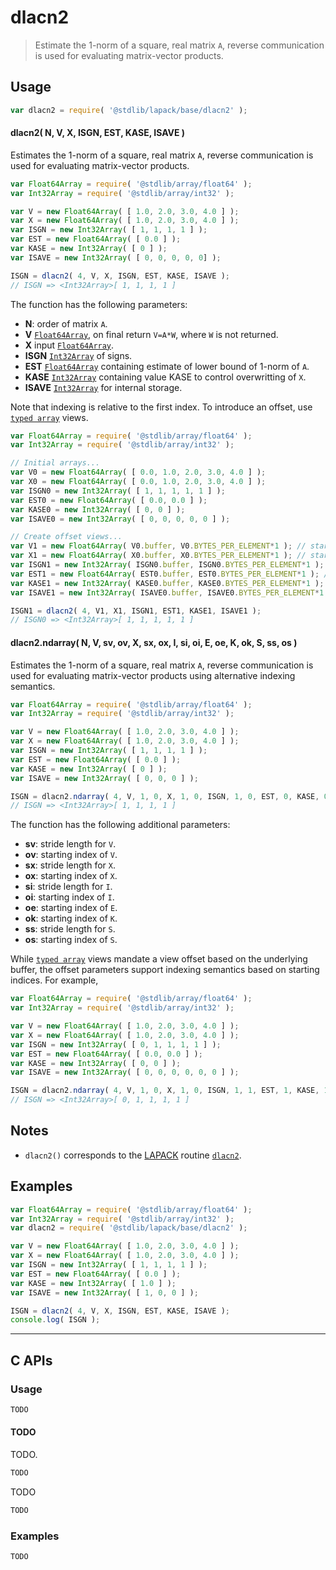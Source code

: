 <!--

@license Apache-2.0

Copyright (c) 2024 The Stdlib Authors.

Licensed under the Apache License, Version 2.0 (the "License");
you may not use this file except in compliance with the License.
You may obtain a copy of the License at

   http://www.apache.org/licenses/LICENSE-2.0

Unless required by applicable law or agreed to in writing, software
distributed under the License is distributed on an "AS IS" BASIS,
WITHOUT WARRANTIES OR CONDITIONS OF ANY KIND, either express or implied.
See the License for the specific language governing permissions and
limitations under the License.

-->

# dlacn2

> Estimate the 1-norm of a square, real matrix `A`, reverse communication is used for evaluating matrix-vector products.

<section class = "usage">

## Usage

```javascript
var dlacn2 = require( '@stdlib/lapack/base/dlacn2' );
```

#### dlacn2( N, V, X, ISGN, EST, KASE, ISAVE )

Estimates the 1-norm of a square, real matrix `A`, reverse communication is used for evaluating matrix-vector products.

```javascript
var Float64Array = require( '@stdlib/array/float64' );
var Int32Array = require( '@stdlib/array/int32' );

var V = new Float64Array( [ 1.0, 2.0, 3.0, 4.0 ] );
var X = new Float64Array( [ 1.0, 2.0, 3.0, 4.0 ] );
var ISGN = new Int32Array( [ 1, 1, 1, 1 ] );
var EST = new Float64Array( [ 0.0 ] );
var KASE = new Int32Array( [ 0 ] );
var ISAVE = new Int32Array( [ 0, 0, 0, 0, 0] );

ISGN = dlacn2( 4, V, X, ISGN, EST, KASE, ISAVE );
// ISGN => <Int32Array>[ 1, 1, 1, 1 ]
```

The function has the following parameters:

-   **N**: order of matrix `A`.
-   **V** [`Float64Array`][mdn-float64array], on final return `V=A*W`, where `W` is not returned.
-   **X** input [`Float64Array`][mdn-float64array].
-   **ISGN** [`Int32Array`][mdn-int32array] of signs.
-   **EST** [`Float64Array`][mdn-float64array] containing estimate of lower bound of 1-norm of `A`.
-   **KASE** [`Int32Array`][mdn-int32array] containing value KASE to control overwritting of `X`.
-   **ISAVE** [`Int32Array`][mdn-int32array] for internal storage.

Note that indexing is relative to the first index. To introduce an offset, use [`typed array`][mdn-typed-array] views.

<!-- eslint-disable stdlib/capitalized-comments -->

```javascript
var Float64Array = require( '@stdlib/array/float64' );
var Int32Array = require( '@stdlib/array/int32' );

// Initial arrays...
var V0 = new Float64Array( [ 0.0, 1.0, 2.0, 3.0, 4.0 ] );
var X0 = new Float64Array( [ 0.0, 1.0, 2.0, 3.0, 4.0 ] );
var ISGN0 = new Int32Array( [ 1, 1, 1, 1, 1 ] );
var EST0 = new Float64Array( [ 0.0, 0.0 ] );
var KASE0 = new Int32Array( [ 0, 0 ] );
var ISAVE0 = new Int32Array( [ 0, 0, 0, 0, 0 ] );

// Create offset views...
var V1 = new Float64Array( V0.buffer, V0.BYTES_PER_ELEMENT*1 ); // start at 2nd element
var X1 = new Float64Array( X0.buffer, X0.BYTES_PER_ELEMENT*1 ); // start at 2nd element
var ISGN1 = new Int32Array( ISGN0.buffer, ISGN0.BYTES_PER_ELEMENT*1 ); // start at 2nd element
var EST1 = new Float64Array( EST0.buffer, EST0.BYTES_PER_ELEMENT*1 ); // start at 2nd element
var KASE1 = new Int32Array( KASE0.buffer, KASE0.BYTES_PER_ELEMENT*1 ); // start at 2nd element
var ISAVE1 = new Int32Array( ISAVE0.buffer, ISAVE0.BYTES_PER_ELEMENT*1 ); // start at 2nd element

ISGN1 = dlacn2( 4, V1, X1, ISGN1, EST1, KASE1, ISAVE1 );
// ISGN0 => <Int32Array>[ 1, 1, 1, 1, 1 ]
```

<!-- lint disable maximum-heading-length -->

#### dlacn2.ndarray( N, V, sv, ov, X, sx, ox, I, si, oi, E, oe, K, ok, S, ss, os )

Estimates the 1-norm of a square, real matrix `A`, reverse communication is used for evaluating matrix-vector products using alternative indexing semantics.

```javascript
var Float64Array = require( '@stdlib/array/float64' );
var Int32Array = require( '@stdlib/array/int32' );

var V = new Float64Array( [ 1.0, 2.0, 3.0, 4.0 ] );
var X = new Float64Array( [ 1.0, 2.0, 3.0, 4.0 ] );
var ISGN = new Int32Array( [ 1, 1, 1, 1 ] );
var EST = new Float64Array( [ 0.0 ] );
var KASE = new Int32Array( [ 0 ] );
var ISAVE = new Int32Array( [ 0, 0, 0 ] );

ISGN = dlacn2.ndarray( 4, V, 1, 0, X, 1, 0, ISGN, 1, 0, EST, 0, KASE, 0, ISAVE, 1, 0 );
// ISGN => <Int32Array>[ 1, 1, 1, 1 ]
```

The function has the following additional parameters:

-   **sv**: stride length for `V`.
-   **ov**: starting index of `V`.
-   **sx**: stride length for `X`.
-   **ox**: starting index of `X`.
-   **si**: stride length for `I`.
-   **oi**: starting index of `I`.
-   **oe**: starting index of `E`.
-   **ok**: starting index of `K`.
-   **ss**: stride length for `S`.
-   **os**: starting index of `S`.

While [`typed array`][mdn-typed-array] views mandate a view offset based on the underlying buffer, the offset parameters support indexing semantics based on starting indices. For example,

```javascript
var Float64Array = require( '@stdlib/array/float64' );
var Int32Array = require( '@stdlib/array/int32' );

var V = new Float64Array( [ 1.0, 2.0, 3.0, 4.0 ] );
var X = new Float64Array( [ 1.0, 2.0, 3.0, 4.0 ] );
var ISGN = new Int32Array( [ 0, 1, 1, 1, 1 ] );
var EST = new Float64Array( [ 0.0, 0.0 ] );
var KASE = new Int32Array( [ 0, 0 ] );
var ISAVE = new Int32Array( [ 0, 0, 0, 0, 0, 0 ] );

ISGN = dlacn2.ndarray( 4, V, 1, 0, X, 1, 0, ISGN, 1, 1, EST, 1, KASE, 1, ISAVE, 1, 1 );
// ISGN => <Int32Array>[ 0, 1, 1, 1, 1 ]
```

</section>

<!-- /.usage -->

<section class="notes">

## Notes

-   `dlacn2()` corresponds to the [LAPACK][lapack] routine [`dlacn2`][lapack-dlacn2].

</section>

<!-- /.notes -->

<section class="examples">

## Examples

<!-- eslint no-undef: "error" -->

```javascript
var Float64Array = require( '@stdlib/array/float64' );
var Int32Array = require( '@stdlib/array/int32' );
var dlacn2 = require( '@stdlib/lapack/base/dlacn2' );

var V = new Float64Array( [ 1.0, 2.0, 3.0, 4.0 ] );
var X = new Float64Array( [ 1.0, 2.0, 3.0, 4.0 ] );
var ISGN = new Int32Array( [ 1, 1, 1, 1 ] );
var EST = new Float64Array( [ 0.0 ] );
var KASE = new Int32Array( [ 1.0 ] );
var ISAVE = new Int32Array( [ 1, 0, 0 ] );

ISGN = dlacn2( 4, V, X, ISGN, EST, KASE, ISAVE );
console.log( ISGN );
```

</section>

<!-- /.examples -->

<!-- C interface documentation. -->

* * *

<section class="c">

## C APIs

<!-- Section to include introductory text. Make sure to keep an empty line after the intro `section` element and another before the `/section` close. -->

<section class="intro">

</section>

<!-- /.intro -->

<!-- C usage documentation. -->

<section class="usage">

### Usage

```c
TODO
```

#### TODO

TODO.

```c
TODO
```

TODO

```c
TODO
```

</section>

<!-- /.usage -->

<!-- C API usage notes. Make sure to keep an empty line after the `section` element and another before the `/section` close. -->

<section class="notes">

</section>

<!-- /.notes -->

<!-- C API usage examples. -->

<section class="examples">

### Examples

```c
TODO
```

</section>

<!-- /.examples -->

</section>

<!-- /.c -->

<!-- Section for related `stdlib` packages. Do not manually edit this section, as it is automatically populated. -->

<section class="related">

</section>

<!-- /.related -->

<!-- Section for all links. Make sure to keep an empty line after the `section` element and another before the `/section` close. -->

<section class="links">

[lapack]: https://www.netlib.org/lapack/explore-html/

[lapack-dlacn2]: https://www.netlib.org/lapack/explore-html/d6/d2d/group__lacn2_gabc1e7463e250c9e43596bfcbfa83c1de.html#gabc1e7463e250c9e43596bfcbfa83c1de

[mdn-float64array]: https://developer.mozilla.org/en-US/docs/Web/JavaScript/Reference/Global_Objects/Float64Array

[mdn-int32array]: https://developer.mozilla.org/en-US/docs/Web/JavaScript/Reference/Global_Objects/Int32Array

[mdn-typed-array]: https://developer.mozilla.org/en-US/docs/Web/JavaScript/Reference/Global_Objects/TypedArray

</section>

<!-- /.links -->
